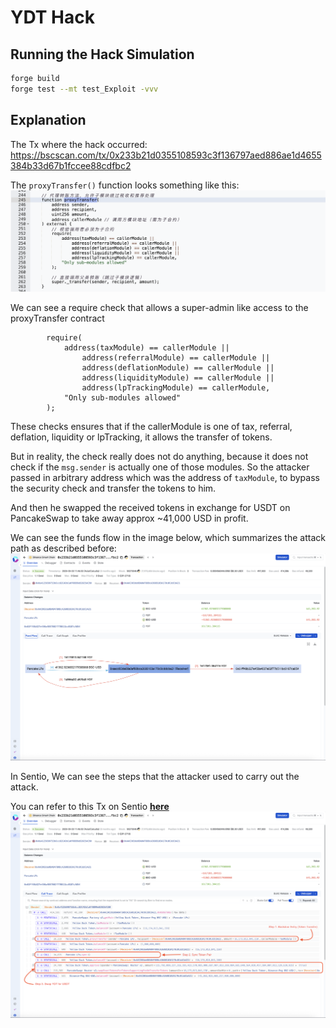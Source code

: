 # YDT Hack

## Running the Hack Simulation

```bash
forge build
forge test --mt test_Exploit -vvv
```

## Explanation

The Tx where the hack occurred: https://bscscan.com/tx/0x233b21d0355108593c3f136797aed886ae1d4655384b33d67b1fccee88cdfbc2

The `proxyTransfer()` function looks something like this:
![](/YDT/images/proxyTransfer.png)

We can see a require check that allows a super-admin like access to the proxyTransfer contract

```solidity
        require(
            address(taxModule) == callerModule ||
                address(referralModule) == callerModule ||
                address(deflationModule) == callerModule ||
                address(liquidityModule) == callerModule ||
                address(lpTrackingModule) == callerModule,
            "Only sub-modules allowed"
        );
```

These checks ensures that if the callerModule is one of tax, referral, deflation, liquidity or lpTracking, it allows the transfer of tokens.

But in reality, the check really does not do anything, because it does not check if the `msg.sender` is actually one of those modules. So the attacker passed in arbitrary address which was the address of `taxModule`, to bypass the security check and transfer the tokens to him.

And then he swapped the received tokens in exchange for USDT on PancakeSwap to take away approx ~41,000 USD in profit.

We can see the funds flow in the image below, which summarizes the attack path as described before:
![](/YDT/images/fund-flow.png)

In Sentio, We can see the steps that the attacker used to carry out the attack.

You can refer to this Tx on Sentio [**here**](https://app.sentio.xyz/tx/56/0x233b21d0355108593c3f136797aed886ae1d4655384b33d67b1fccee88cdfbc2?nav=s)
![](/YDT/images/call-trace.png)
